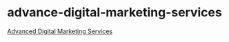 # advance-digital-marketing-services
<a href="https://genetechagency.com/advanced-digital-marketing-services/">Advanced Digital Marketing Services</a>
